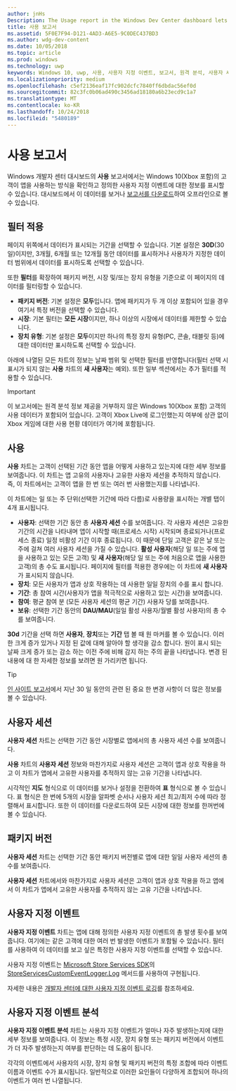 ```yaml
---
author: jnHs
Description: The Usage report in the Windows Dev Center dashboard lets you see how customers are using your app.
title: 사용 보고서
ms.assetid: 5F0E7F94-D121-4AD3-A6E5-9C0DEC437BD3
ms.author: wdg-dev-content
ms.date: 10/05/2018
ms.topic: article
ms.prod: windows
ms.technology: uwp
keywords: Windows 10, uwp, 사용, 사용자 지정 이벤트, 보고서, 원격 분석, 사용자 세션
ms.localizationpriority: medium
ms.openlocfilehash: c5ef2136eaf17fc902dcfc7840ff6dbdac56ef0d
ms.sourcegitcommit: 82c3fc0b06ad490c3456ad18180a6b23ecd9c1a7
ms.translationtype: MT
ms.contentlocale: ko-KR
ms.lasthandoff: 10/24/2018
ms.locfileid: "5480189"
---
```

# <a name="usage-report"></a>사용 보고서


Windows 개발자 센터 대시보드의 **사용** 보고서에서는 Windows 10(Xbox 포함)의 고객이 앱을 사용하는 방식을 확인하고 정의한 사용자 지정 이벤트에 대한 정보를 표시할 수 있습니다. 대시보드에서 이 데이터를 보거나 [보고서를 다운로드](download-analytic-reports.md)하여 오프라인으로 볼 수 있습니다.


## <a name="apply-filters"></a>필터 적용

페이지 위쪽에서 데이터가 표시되는 기간을 선택할 수 있습니다. 기본 설정은 **30D**(30일)이지만, 3개월, 6개월 또는 12개월 동안 데이터를 표시하거나 사용자가 지정한 데이터 범위에서 데이터를 표시하도록 선택할 수 있습니다.

또한 **필터**를 확장하여 패키지 버전, 시장 및/또는 장치 유형을 기준으로 이 페이지의 데이터를 필터링할 수 있습니다.

-   **패키지 버전**: 기본 설정은 **모두**입니다. 앱에 패키지가 두 개 이상 포함되어 있을 경우 여기서 특정 버전을 선택할 수 있습니다.
-   **시장**: 기본 필터는 **모든 시장**이지만, 하나 이상의 시장에서 데이터를 제한할 수 있습니다.
-   **장치 유형**: 기본 설정은 **모두**이지만 하나의 특정 장치 유형(PC, 콘솔, 태블릿 등)에 대한 데이터만 표시하도록 선택할 수 있습니다.

아래에 나열된 모든 차트의 정보는 날짜 범위 및 선택한 필터를 반영합니다(필터 선택 시 표시가 되지 않는 **사용** 차트의 **새 사용자**는 예외). 또한 일부 섹션에서는 추가 필터를 적용할 수 있습니다.

> [!IMPORTANT]
> 이 보고서에는 원격 분석 정보 제공을 거부하지 않은 Windows 10(Xbox 포함) 고객의 사용 데이터가 포함되어 있습니다. 고객이 Xbox Live에 로그인했는지 여부에 상관 없이 Xbox 게임에 대한 사용 현황 데이터가 여기에 포함됩니다. 


## <a name="usage"></a>사용

**사용** 차트는 고객이 선택된 기간 동안 앱을 어떻게 사용하고 있는지에 대한 세부 정보를 보여줍니다. 이 차트는 앱 고유의 사용자나 고유한 사용자 세션을 추적하지 않습니다. 즉, 이 차트에서는 고객이 앱을 한 번 또는 여러 번 사용했는지를 나타냅니다.

이 차트에는 일 또는 주 단위(선택한 기간에 따라 다름)로 사용량을 표시하는 개별 탭이 4개 표시됩니다.

- **사용자**: 선택한 기간 동안 총 **사용자 세션** 수를 보여줍니다. 각 사용자 세션은 고유한 기간의 시간을 나타내며 앱이 시작할 때(프로세스 시작) 시작되며 종료되거나(프로세스 종료) 일정 비활성 기간 이후 종료됩니다. 이 때문에 단일 고객은 같은 날 또는 주에 걸쳐 여러 사용자 세션을 가질 수 있습니다. **활성 사용자**(해당 일 또는 주에 앱을 사용하고 있는 모든 고객) 및 **새 사용자**(해당 일 또는 주에 처음으로 앱을 사용한 고객)의 총 수도 표시됩니다. 페이지에 필터를 적용한 경우에는 이 차트에 **새 사용자**가 표시되지 않습니다.
- **장치**: 모든 사용자가 앱과 상호 작용하는 데 사용한 일일 장치의 수를 표시 합니다.
- **기간**: 총 참여 시간(사용자가 앱을 적극적으로 사용하고 있는 시간)을 보여줍니다.
- **참여**: 평균 참여 분 (모든 사용자 세션의 평균 기간) 사용자 당를 보여줍니다. 
- **보유**: 선택한 기간 동안의 **DAU/MAU**(일일 활성 사용자/월별 활성 사용자)의 총 수를 보여줍니다.

**30d** 기간을 선택 하면 **사용자**, **장치**또는 **기간** 탭 볼 때 원 마커를 볼 수 있습니다. 이러한 크게 증가 있거나 지정 된 값에 대해 알아야 할 생각을 감소 합니다. 원이 표시 되는 날짜 크게 증가 또는 감소 하는 이전 주에 비해 감지 하는 주의 끝을 나타냅니다. 변경 된 내용에 대 한 자세한 정보를 보려면 원 가리키면 됩니다.  

> [!TIP]
> [인 사이트 보고서](insights-report.md)에서 지난 30 일 동안의 관련 된 중요 한 변경 사항이 더 많은 정보를 볼 수 있습니다.


## <a name="user-sessions"></a>사용자 세션

**사용자 세션** 차트는 선택한 기간 동안 시장별로 앱에서의 총 사용자 세션 수를 보여줍니다.

**사용** 차트의 **사용자 세션** 정보와 마찬가지로 사용자 세션은 고객이 앱과 상호 작용을 하고 이 차트가 앱에서 고유한 사용자를 추적하지 않는 고유 기간을 나타냅니다.

시각적인 **지도** 형식으로 이 데이터를 보거나 설정을 전환하여 **표** 형식으로 볼 수 있습니다. 표 형식은 한 번에 5개의 시장을 알파벳 순서나 사용자 세션 최고/최저 수에 따라 정렬해서 표시합니다. 또한 이 데이터를 다운로드하여 모든 시장에 대한 정보를 한꺼번에 볼 수 있습니다.


## <a name="package-version"></a>패키지 버전

**사용자 세션** 차트는 선택한 기간 동안 패키지 버전별로 앱에 대한 일일 사용자 세션의 총 수를 보여줍니다.

**사용자 세션** 차트에서와 마찬가지로 사용자 세션은 고객이 앱과 상호 작용을 하고 앱에서 이 차트가 앱에서 고유한 사용자를 추적하지 않는 고유 기간을 나타냅니다.


## <a name="custom-events"></a>사용자 지정 이벤트

**사용자 지정 이벤트** 차트는 앱에 대해 정의한 사용자 지정 이벤트의 총 발생 횟수를 보여줍니다. 여기에는 같은 고객에 대한 여러 번 발생한 이벤트가 포함될 수 있습니다. 필터를 사용하여 이 데이터를 보고 싶은 특정한 사용자 지정 이벤트를 선택할 수 있습니다.

사용자 지정 이벤트는 [Microsoft Store Services SDK](../monetize/microsoft-store-services-sdk.md)의 [StoreServicesCustomEventLogger.Log](https://docs.microsoft.com/en-us/uwp/api/microsoft.services.store.engagement.storeservicescustomeventlogger.log) 메서드를 사용하여 구현됩니다.

자세한 내용은 [개발자 센터에 대한 사용자 지정 이벤트 로깅](../monetize/log-custom-events-for-dev-center.md)를 참조하세요.


## <a name="custom-events-breakdown"></a>사용자 지정 이벤트 분석

**사용자 지정 이벤트 분석** 차트는 사용자 지정 이벤트가 얼마나 자주 발생하는지에 대한 세부 정보를 보여줍니다. 이 정보는 특정 시장, 장치 유형 또는 패키지 버전에서 이벤트가 더 자주 발생하는지 여부를 판단하는 데 도움이 됩니다.

각각의 이벤트에서 사용자의 시장, 장치 유형 및 패키지 버전의 특정 조합에 따라 이벤트 이름과 이벤트 수가 표시됩니다. 일반적으로 이러한 요인들이 다양하게 조합되어 하나의 이벤트가 여러 번 나열됩니다. 




 
